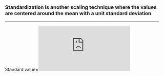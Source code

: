 ###  Standardization is another scaling technique where the values are centered around the mean with a unit standard deviation
---

Standard value=![img](https://latex.codecogs.com/svg.latex?+X%3D%28X-+%CE%BC%29%2F%CF%83+)
